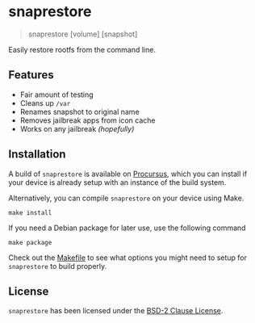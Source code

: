 # snaprestore

> snaprestore [volume] [snapshot]

Easily restore rootfs from the command line.

## Features

* Fair amount of testing
* Cleans up `/var`
* Renames snapshot to original name
* Removes jailbreak apps from icon cache
* Works on any jailbreak *(hopefully)*

## Installation

A build of `snaprestore` is available on [Procursus](https://github.com/ProcursusTeam/Procursus), which you can install if your device is already setup with an instance of the build system.

Alternatively, you can compile `snaprestore` on your device using Make.

    make install

If you need a Debian package for later use, use the following command

    make package

Check out the [Makefile](Makefile) to see what options you might need to setup for `snaprestore` to build properly.

## License

`snaprestore` has been licensed under the [BSD-2 Clause License](LICENCE).
